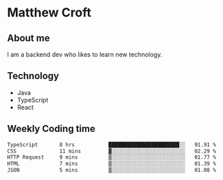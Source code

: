 # Matthew Croft

## About me
I am a backend dev who likes to learn new technology. 

## Technology
- Java
- TypeScript
- React

## Weekly Coding time
<!--START_SECTION:waka-->

```txt
TypeScript       8 hrs           ███████████████████████░░   91.91 %
CSS              11 mins         ▓░░░░░░░░░░░░░░░░░░░░░░░░   02.29 %
HTTP Request     9 mins          ▒░░░░░░░░░░░░░░░░░░░░░░░░   01.77 %
HTML             7 mins          ▒░░░░░░░░░░░░░░░░░░░░░░░░   01.39 %
JSON             5 mins          ▒░░░░░░░░░░░░░░░░░░░░░░░░   01.08 %
```

<!--END_SECTION:waka-->
